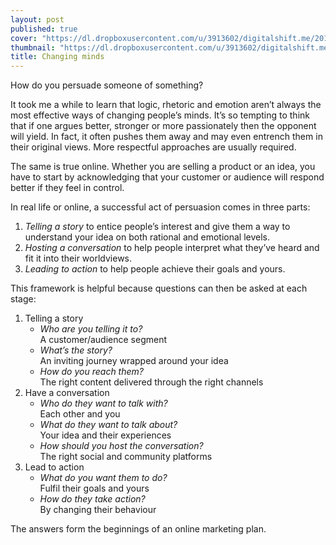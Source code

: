 ```yaml
---
layout: post
published: true
cover: "https://dl.dropboxusercontent.com/u/3913602/digitalshift.me/2014-04-26/Connectome1600.jpg"
thumbnail: "https://dl.dropboxusercontent.com/u/3913602/digitalshift.me/2014-04-26/Connectome200.jpg"
title: Changing minds
---
```

How do you persuade someone of something? 

It took me a while to learn that logic, rhetoric and emotion aren’t always the most effective ways of changing people’s minds. It’s so tempting to think that if one argues better, stronger or more passionately then the opponent will yield. In fact, it often pushes them away and may even entrench them in their original views. More respectful approaches are usually required.

The same is true online. Whether you are selling a product or an idea, you have to start by  acknowledging that your customer or audience will respond better if they feel in control.

In real life or online, a successful act of persuasion comes in three parts:

1. _Telling a story_ to entice people’s interest and give them a way to understand your idea on both rational and emotional levels.
2. _Hosting a conversation_ to help people interpret what they’ve heard and fit it into their worldviews.
3. _Leading to action_ to help people achieve their goals and yours.

This framework is helpful because questions can then be asked at each stage:

1. Telling a story
    * _Who are you telling it to?_  
      A customer/audience segment
    * _What’s the story?_  
      An inviting journey wrapped around your idea
    * _How do you reach them?_   
      The right content delivered through the right channels
2. Have a conversation
    * _Who do they want to talk with?_   
      Each other and you
    * _What do they want to talk about?_   
      Your idea and their experiences
    * _How should you host the conversation?_   
      The right social and community platforms
3. Lead to action
    * _What do you want them to do?_   
      Fulfil their goals and yours
    * _How do they take action?_   
      By changing their behaviour

The answers form the beginnings of an online marketing plan.
